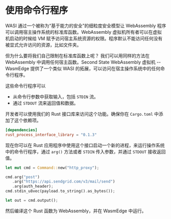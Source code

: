 # 使用命令行程序

WASI 通过一个被称为“基于能力的安全”的细粒度安全模型让 WebAssembly 程序可以调用宿主操作系统的标准库函数。WebAssembly 虚拟机所有者可以在虚拟机启动的时候给 VM 赋予访问宿主系统资源的权限。程序默认不能访问任何没有被显式允许访问的资源，比如文件夹。

但为什么要将我们自己限制在标准库函数上呢？ 我们可以用同样的方法在 WebAssembly 中调用任何宿主函数。Second State WebAssembly 虚拟机 -- WasmEdge 提供了一个类似 WASI 的拓展，可以访问在宿主操作系统中的任何命令行程序。

这些命令行程序可以

* 从命令行参数中获取输入，包括 `STDIN` 流。
* 通过 `STDOUT` 流来返回值和数据。

开发者可以使用我们的 Rust 接口库来访问这个功能。确保你在 `Cargo.toml` 中添加了这个依赖项。

```toml
[dependencies]
rust_process_interface_library = "0.1.3"
```

现在你可以在 Rust 应用程序中使用这个接口启动一个新的进程，来运行操作系统中的命令行程序，通过 `arg()` 方法或者 `STDIN` 传入参数，并通过 `STDOUT` 接收返回值。

```rust
let mut cmd = Command::new("http_proxy");

cmd.arg("post")
   .arg("https://api.sendgrid.com/v3/mail/send")
   .arg(auth_header);  
cmd.stdin_u8vec(payload.to_string().as_bytes());

let out = cmd.output();
```

然后编译这个 Rust 函数为 WebAssembly，并在 WasmEdge 中运行。